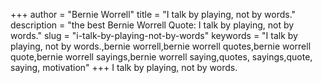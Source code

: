 +++
author = "Bernie Worrell"
title = "I talk by playing, not by words."
description = "the best Bernie Worrell Quote: I talk by playing, not by words."
slug = "i-talk-by-playing-not-by-words"
keywords = "I talk by playing, not by words.,bernie worrell,bernie worrell quotes,bernie worrell quote,bernie worrell sayings,bernie worrell saying,quotes, sayings,quote, saying, motivation"
+++
I talk by playing, not by words.
